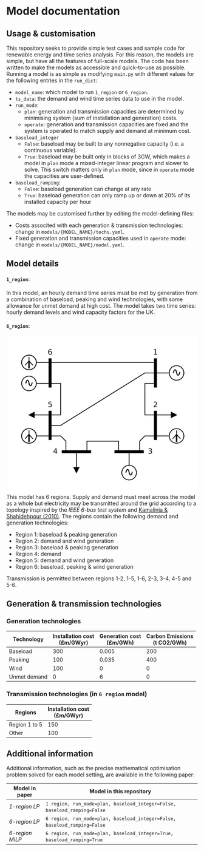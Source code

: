 # Model documentation




## Usage & customisation

This repository seeks to provide simple test cases and sample code for renewable energy and time series analysis. For this reason, the models are simple, but have all the features of full-scale models. The code has been written to make the models as accessible and quick-to-use as possible. Running a model is as simple as modifying `main.py` with different values for the following entries in the `run_dict`:

- `model_name`: which model to run `1_region` or `6_region`.
- `ts_data`: the demand and wind time series data to use in the model.
- `run_mode`:
  - `plan`: generation and transmission capacities are determined by minimising system (sum of installation and generation) costs.
  - `operate`: generation and transmission capacities are fixed and the system is operated to match supply and demand at minimum cost.
- `baseload_integer`
  - `False`: baseload may be built to any nonnegative capacity (i.e. a continuous variable).
  - `True`: baseload may be built only in blocks of 3GW, which makes a model in `plan` mode a mixed-integer linear program and slower to solve. This switch matters only in `plan` mode, since in `operate` mode the capacities are user-defined.
- `baseload_ramping`:
  - `False`: baseload generation can change at any rate
  - `True`: baseload generation can only ramp up or down at 20% of its installed capacity per hour

The models may be customised further by editing the model-defining files:
- Costs associted with each generation & transmission technologies: change in `models/{MODEL_NAME}/techs.yaml`.
- Fixed generation and transmission capacities used in `operate` mode: change in `models/{MODEL_NAME}/model.yaml`.




## Model details

#### `1_region`:

In this model, an hourly demand time series must be met by generation from a combination of baseload, peaking and wind technologies, with some allowance for unmet demand at high cost. The model takes two time series: hourly demand levels and wind capacity factors for the UK.


#### `6_region`:

<img align="right" src="6_region_diagram.jpg" alt="drawing" width="500" height="415">

This model has 6 regions. Supply and demand must meet across the model as a whole but electricity may be transmitted around the grid according to a topology inspired by the *IEEE 6-bus test system* and [Kamalinia & Shahidehpour (2010)](https://doi.org/10.1049/iet-gtd.2009.0695). The regions contain the following demand and generation technologies:
- Region 1: baseload & peaking generation
- Region 2: demand and wind generation
- Region 3: baseload & peaking generation
- Region 4: demand
- Region 5: demand and wind generation
- Region 6: baseload, peaking & wind generation

Transmission is permitted between regions 1-2, 1-5, 1-6, 2-3, 3-4, 4-5 and 5-6.





## Generation & transmission technologies

### Generation technologies

| Technology | Installation cost <br> (£m/GWyr) | Generation cost <br> (£m/GWh) | Carbon Emissions <br> (t CO2/GWh) |
| -- | -- | -- | -- |
| Baseload     | 300 | 0.005 | 200 |
| Peaking      | 100 | 0.035 | 400 |
| Wind         | 100 |     0 |   0 |
| Unmet demand |   0 |     6 |   0 |

### Transmission technologies (in `6 region` model)

| Regions | Installation cost <br> (£m/GWyr) |
| -- | -- |
| Region 1 to 5 | 150 |
| Other         | 100 |












## Additional information

Additional information, such as the precise mathematical optimisation problem solved for each model setting, are available in the following paper:

| Model in paper | Model in this repository |
| -- | -- |
| *1-region LP*   | `1 region, run_mode=plan, baseload_integer=False, baseload_ramping=False` |
| *6-region LP*   | `6 region, run_mode=plan, baseload_integer=False, baseload_ramping=False` |
| *6-region MILP*   | `6 region, run_mode=plan, baseload_integer=True, baseload_ramping=True` |
